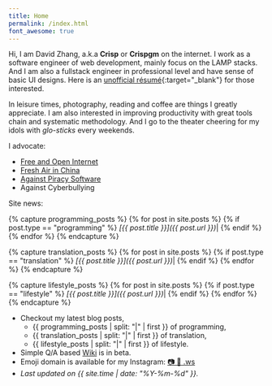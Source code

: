 ```yaml
---
title: Home
permalink: /index.html
font_awesome: true
---
```

Hi, I am David Zhang, a.k.a __Crisp__ or __Crispgm__ on the internet. I work as a software engineer of web development, mainly focus on the LAMP stacks. And I am also a fullstack engineer in professional level and have sense of basic UI designs. Here is an [unofficial résumé](https://crispgm.com/resume/){:target="_blank"} for those interested.

In leisure times, photography, reading and coffee are things I greatly appreciate. I am also interested in improving productivity with great tools chain and systematic methodology. And I go to the theater cheering for my idols with _glo-sticks_ every weekends.

I advocate:

* [Free and Open Internet](https://www.google.com/intl/en/takeaction/)
* [Fresh Air in China](/page/environment-pollution-in-a-photographer-view.html)
* [Against Piracy Software](/page/piracy-software-or-app.html)
* Against Cyberbullying

Site news:

{% capture programming_posts %}
  {% for post in site.posts %}
    {% if post.type == "programming" %}
      _[{{ post.title }}]({{ post.url }})_|
    {% endif %}
  {% endfor %}
{% endcapture %}

{% capture translation_posts %}
  {% for post in site.posts %}
    {% if post.type == "translation" %}
      _[{{ post.title }}]({{ post.url }})_|
    {% endif %}
  {% endfor %}
{% endcapture %}

{% capture lifestyle_posts %}
  {% for post in site.posts %}
    {% if post.type == "lifestyle" %}
      _[{{ post.title }}]({{ post.url }})_|
    {% endif %}
  {% endfor %}
{% endcapture %}

* Checkout my latest blog posts, 
    * {{ programming_posts | split: "|" | first }} of programming,
    * {{ translation_posts | split: "|" | first }} of translation,
    * {{ lifestyle_posts | split: "|" | first }} of lifestyle.
* Simple Q/A based [Wiki](/wiki/) is in beta.
* Emoji domain is available for my Instagram: [📷 🌌 .ws](http://📷🌌.ws )
* _Last updated on {{ site.time | date: "%Y-%m-%d" }}._
